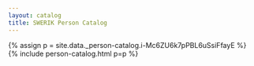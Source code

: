```yaml
---
layout: catalog
title: SWERIK Person Catalog
---
```

{% assign p = site.data._person-catalog.i-Mc6ZU6k7pPBL6uSsiFfayE %}
{% include person-catalog.html p=p %}

